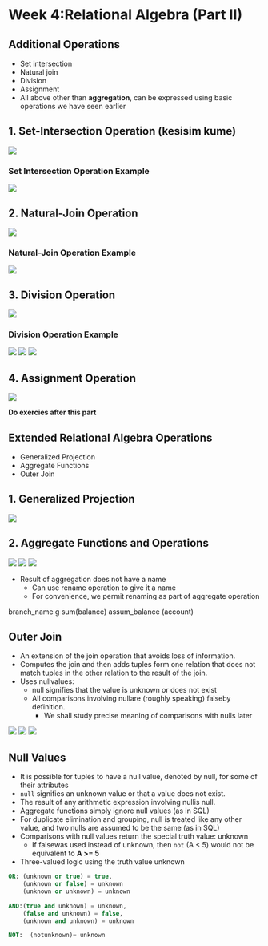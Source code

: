 # Week 4:Relational Algebra (Part II)

## Additional Operations

* Set intersection
* Natural join
* Division
* Assignment
* All above other than **aggregation**, can be expressed using basic operations we have seen earlier

## 1. Set-Intersection Operation (kesisim kume)
![](https://snipboard.io/PdWCTF.jpg)

### Set Intersection Operation Example
![](https://snipboard.io/lV9HMN.jpg)

## 2. Natural-Join Operation
![](https://snipboard.io/Cdpa0b.jpg)

### Natural-Join Operation Example
![](https://snipboard.io/J9OGYS.jpg)

## 3. Division Operation
![](https://snipboard.io/Cdpa0b.jpg)

### Division Operation Example
![](https://snipboard.io/P912dC.jpg)
![](https://snipboard.io/Z7XLUP.jpg)
![](https://snipboard.io/yNozQI.jpg)

## 4. Assignment Operation
![](https://snipboard.io/Cdpa0b.jpg)

**Do exercies after this part**

## Extended Relational Algebra Operations

* Generalized Projection
* Aggregate Functions
* Outer Join

## 1. Generalized Projection

![](https://snipboard.io/WefRZ1.jpg)

## 2. Aggregate Functions and Operations

![](https://snipboard.io/OM6YN8.jpg)
![](https://snipboard.io/QOoVSc.jpg)
![](https://snipboard.io/01vY56.jpg)

* Result of aggregation does not have a name
    * Can use rename operation to give it a name
    * For convenience, we permit renaming as part of aggregate operation

branch_name g sum(balance) assum_balance (account)

## Outer Join
* An extension of the join operation that avoids loss of information.
* Computes the join and then adds tuples form one relation that does not match tuples in the other relation to the result of the join. 
* Uses nullvalues:
  * null signifies that the value is unknown or does not exist 
  * All comparisons involving nullare (roughly speaking) falseby definition.
    * We shall study precise meaning of comparisons with nulls later

![](https://snipboard.io/0vRU3V.jpg)
![](https://snipboard.io/oHVDPS.jpg)
![](https://snipboard.io/T5067S.jpg)

## Null Values

* It is possible for tuples to have a null value, denoted by null, for some of their attributes
* `null` signifies an unknown value or that a value does not exist.
* The result of any arithmetic expression involving nullis null.
* Aggregate functions simply ignore null values (as in SQL)
* For duplicate elimination and grouping, null is treated like any other value, and two nulls are assumed to be  the same (as in SQL)
* Comparisons with null values return the special truth value: unknown
  * If falsewas used instead of unknown, then `not` (A < 5) would not be equivalent to **A >= 5**  
* Three-valued logic using the truth value unknown
```SQL
OR: (unknown or true) = true,
    (unknown or false) = unknown
    (unknown or unknown) = unknown
```

```SQL
AND:(true and unknown) = unknown,
    (false and unknown) = false,
    (unknown and unknown) = unknown
```

```SQL
NOT:  (notunknown)= unknown
```
